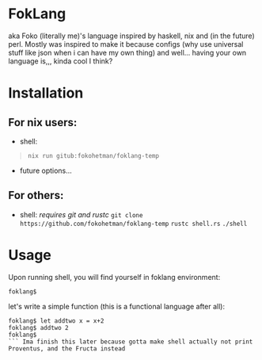 # FokLang
aka Foko (literally me)'s language inspired by haskell, nix and (in the future) perl. Mostly was inspired to make it because configs (why use universal stuff like json when i can have my own thing) and well... having your own language is,,, kinda cool I think?

# Installation
## For nix users:
* shell:
> `nix run gitub:fokohetman/foklang-temp`
* future options...
## For others:
* shell:
*requires git and rustc*
`git clone https://github.com/fokohetman/foklang-temp`
`rustc shell.rs`
`./shell`

# Usage
Upon running shell, you will find yourself in foklang environment:
```
foklang$ 
```
let's write a simple function (this is a functional language after all):
```
foklang$ let addtwo x = x+2
foklang$ addtwo 2
foklang$
``` Ima finish this later because gotta make shell actually not print Proventus, and the Fructa instead